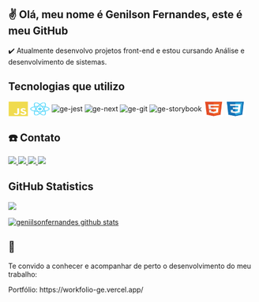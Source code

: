 
<h2>✌️ Olá, meu nome é Genilson Fernandes, este é meu GitHub</h2>
<div>
  ✔️ Atualmente desenvolvo projetos front-end e estou cursando Análise e desenvolvimento de sistemas.
</div>
 <h2>Tecnologias que utilizo</h2>
 <div>
  <img align="center" alt="ge-Js" height="30" width="40" src="https://raw.githubusercontent.com/devicons/devicon/master/icons/javascript/javascript-plain.svg">
  <img align="center" alt="ge-React" height="30" width="40" src="https://raw.githubusercontent.com/devicons/devicon/master/icons/react/react-original.svg">
  <img align="center" alt="ge-jest" height="30" width="40" src="https://cdn.jsdelivr.net/gh/devicons/devicon/icons/jest/jest-plain.svg" />
  <img align="center" alt="ge-next" height="30" width="40" src="https://www.creative-tim.com/assets/icon-nextjs-2a1bcdd2079d47a4f10c5620632a7994b8544ca0d5e5f11049e9c542142ca82b.jpg" />
  <img align="center" alt="ge-git" height="30" width="40" src="https://cdn.jsdelivr.net/gh/devicons/devicon/icons/git/git-original.svg" />
  <img align="center" alt="ge-storybook" height="30" width="40" src="https://cdn.jsdelivr.net/gh/devicons/devicon/icons/storybook/storybook-original.svg" />
  <img align="center" alt="ge-HTML" height="30" width="40" src="https://raw.githubusercontent.com/devicons/devicon/master/icons/html5/html5-original.svg" />
  <img align="center" alt="ge-CSS" height="30" width="40" src="https://raw.githubusercontent.com/devicons/devicon/master/icons/css3/css3-original.svg" />
</div>
  <h2>☎️ Contato </h2>
<div style="display: inline;">
  <a href="https://www.instagram.com/geecods/" target="_blank">
    <img
    src="https://img.shields.io/badge/-Instagram-%23E4405F?style=for-the-badge&logo=instagram&logoColor=white"
    target="_blank">
  </a>
  <a href="mailto:geniilsonfernandes@gmail.com">
    <img
    src="https://img.shields.io/badge/-Gmail-%23333?style=for-the-badge&logo=gmail&logoColor=white"
    target="_blank">
  </a>
  <a href="https://www.linkedin.com/in/genilson-fernandes/" target="_blank">
    <img
    src="https://img.shields.io/badge/-LinkedIn-%230077B5?style=for-the-badge&logo=linkedin&logoColor=white"
    target="_blank">
  </a>
  <a href="https://api.whatsapp.com/send?phone=5522996021627" target="_blank">
    <img
    src="https://img.shields.io/badge/-WhatsApp-%25D366?style=for-the-badge&logo=whatsapp&logoColor=white"
    target="_blank">
  </a>
</div>

## **GitHub Statistics**

<a href="https://github.com/geniilsonfernandes
">
  <img align="center" src="https://github-readme-stats.vercel.app/api/top-langs/?username=geniilsonfernandes
&theme=dracula&hide_langs_below=1" />
</a>

<a href="https://github.com/geniilsonfernandes
">
 <img align="center" src="https://github-readme-stats.vercel.app/api?username=geniilsonfernandes
&show_icons=true&theme=dracula&line_height=27" alt="geniilsonfernandes
 github stats"/>
</a>

<h2> 👋 </h2>
Te convido a conhecer e acompanhar de perto o desenvolvimento do meu trabalho:
<p>
Portfólio: https://workfolio-ge.vercel.app/
</p>


  
  
  
